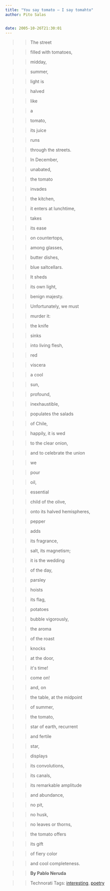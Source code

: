 ```yaml
---
title: "You say tomato – I say tomahto"
author: Pito Salas


date: 2005-10-26T21:30:01
---
```



>>

>> The street

>>

>> filled with tomatoes,

>>

>> midday,

>>

>> summer,

>>

>> light is

>>

>> halved

>>

>> like

>>

>> a

>>

>> tomato,

>>

>> its juice

>>

>> runs

>>

>> through the streets.

>>

>> In December,

>>

>> unabated,

>>

>> the tomato

>>

>> invades

>>

>> the kitchen,

>>

>> it enters at lunchtime,

>>

>> takes

>>

>> its ease

>>

>> on countertops,

>>

>> among glasses,

>>

>> butter dishes,

>>

>> blue saltcellars.

>>

>> It sheds

>>

>> its own light,

>>

>> benign majesty.

>>

>> Unfortunately, we must

>>

>> murder it:

>>

>> the knife

>>

>> sinks

>>

>> into living flesh,

>>

>> red

>>

>> viscera

>>

>> a cool

>>

>> sun,

>>

>> profound,

>>

>> inexhaustible,

>>

>> populates the salads

>>

>> of Chile,

>>

>> happily, it is wed

>>

>> to the clear onion,

>>

>> and to celebrate the union

>>

>> we

>>

>> pour

>>

>> oil,

>>

>> essential

>>

>> child of the olive,

>>

>> onto its halved hemispheres,

>>

>> pepper

>>

>> adds

>>

>> its fragrance,

>>

>> salt, its magnetism;

>>

>> it is the wedding

>>

>> of the day,

>>

>> parsley

>>

>> hoists

>>

>> its flag,

>>

>> potatoes

>>

>> bubble vigorously,

>>

>> the aroma

>>

>> of the roast

>>

>> knocks

>>

>> at the door,

>>

>> it's time!

>>

>> come on!

>>

>> and, on

>>

>> the table, at the midpoint

>>

>> of summer,

>>

>> the tomato,

>>

>> star of earth, recurrent

>>

>> and fertile

>>

>> star,

>>

>> displays

>>

>> its convolutions,

>>

>> its canals,

>>

>> its remarkable amplitude

>>

>> and abundance,

>>

>> no pit,

>>

>> no husk,

>>

>> no leaves or thorns,

>>

>> the tomato offers

>>

>> its gift

>>

>> of fiery color

>>

>> and cool completeness.

>>

>> **By Pablo Neruda**

>>

>> Technorati Tags:
[interesting](<http://www.technorati.com/tag/interesting>),
[poetry](<http://www.technorati.com/tag/poetry>)


